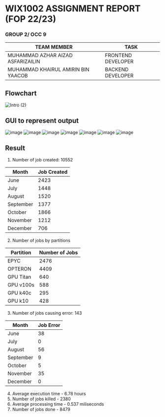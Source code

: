 # WIX1002 ASSIGNMENT REPORT (FOP 22/23)
### GROUP 2/ OCC 9
TEAM MEMBER | TASK 
---|---
| MUHAMMAD AZHAR AIZAD ASFARIZAILIN | FRONTEND DEVELOPER
| MUHAMMAD KHAIRUL AMIRIN BIN YAACOB| BACKEND DEVELOPER


## Flowchart

![Intro (2)](https://user-images.githubusercontent.com/116322513/215846211-5959015e-c1c4-4afa-a056-e9b6d02d21ea.jpg)


 ## GUI to represent output
 ![image](https://user-images.githubusercontent.com/116322513/215824720-115c9945-d506-4ef4-8639-6d7e4ec7bfba.png)
![image](https://user-images.githubusercontent.com/116322513/215825800-c6eac8ee-0e9b-48d9-add1-cf8459bea2f3.png)
![image](https://user-images.githubusercontent.com/116322513/215827069-a94c8fa5-7289-4c5f-bb36-43e6b662fc78.png)
![image](https://user-images.githubusercontent.com/116322513/215827509-8e1be9a4-653e-47c8-bb1b-8cacfb45a7d0.png)
![image](https://user-images.githubusercontent.com/116322513/215827843-8db56563-f9da-4dd2-8ef3-18985961e812.png)
![image](https://user-images.githubusercontent.com/116322513/215827917-862b1ce2-3675-49dc-bcf2-e813562ccf36.png)
![image](https://user-images.githubusercontent.com/116322513/215828548-dc2f7a82-58b2-4786-a936-ea63f61643a3.png)

## Result
1. Number of job created: 10552

Month|Job Created
|---|---
|June|2423
|July|1448
|August|1520
|September|1377
|October|1866
|November|1212
|December|706

2. Number of jobs by partitions

Partition|Number of Jobs
|---|---
|EPYC|2476
|OPTERON|4409
|GPU Titan|640
|GPU v100s|588
|GPU k40c|295
|GPU k10|428

3. Number of jobs causing error: 143

|Month|Job Error
|---|---
|June|38
|July|0
|August|56
|September|9
|October|5
|November|35
|December|0
   
4. Average execution time - 6.78 hours 
5. Number of jobs killed - 2380
6. Average processing time - 0.537 miliseconds
7. Number of jobs done - 8479

